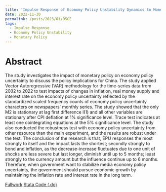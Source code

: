 ```yaml
---
title: 'Impulse Response of Economy Policy Unstability Dynamics to Monetary Policies: VAR Model Analysis'
date: 2022-11-30
permalink: /posts/2023/01/DSGE
tags:
  - Impulse Response
  - Economy Policy Unstability
  - Monetary Policy
---
```

# Abstract
The study investigates the impact of monetary policy on economy policy uncertainty to discuss the policy implications for China. The study applied Vector Autoregressive (VAR) methodology for the time-series data from 2002 to 2022 to test impacts of changes in inflation, real money supply and interest rate on the economy policy uncertainty reflected by the standardized scaled frequency counts of economy policy uncertainty characters on newspapers' monthly series. The study showed that the only M2 is stationary at lag first difference I(1) and all other variables are stationary after CPI deflation at 1\% significance level. Trace test indicates at least one cointegrating equations at the 5\% significance level. The study also conducted the robustness test with  economy policy uncertainty from other resource than the main experiment, and the results are robust under the test.
The conclusion of the research is that, EPU responses the most strongly to itself and the impact lasts the shortest; secondly strongly to bond and inflation, as the decrease-increase fluctuates due to one unit of shocks are less severe but last longer, diminish until up to 5 months; least strongly to the currency amount but the influence continue up to 6 months. Therefore, when government want to stabilize media economy policy uncertainty, the government should pursue economic growth by maintaining the inflation rate and interest rate in the long term.

[Fullwork](https://lingyunqu.github.io/files/DSGEfinal.pdf)
[Stata Code (.do)](https://github.com/lingyunqu/lingyunqu.github.io/blob/master/DSGE.do)
